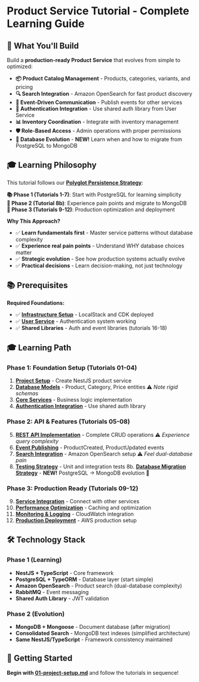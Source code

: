 # Product Service Tutorial - Complete Learning Guide

## 🎯 What You'll Build

Build a **production-ready Product Service** that evolves from simple to optimized:

- **📦 Product Catalog Management** - Products, categories, variants, and pricing
- **🔍 Search Integration** - Amazon OpenSearch for fast product discovery
- **📡 Event-Driven Communication** - Publish events for other services
- **🔐 Authentication Integration** - Use shared auth library from User Service
- **📊 Inventory Coordination** - Integrate with inventory management
- **🛡️ Role-Based Access** - Admin operations with proper permissions
- **🔄 Database Evolution** - **NEW!** Learn when and how to migrate from PostgreSQL to MongoDB

## 🎓 Learning Philosophy

This tutorial follows our **[Polyglot Persistence Strategy](../../architecture/polyglot-persistence-strategy.md)**:

**📚 Phase 1 (Tutorials 1-7)**: Start with PostgreSQL for learning simplicity  
**🔄 Phase 2 (Tutorial 8b)**: Experience pain points and migrate to MongoDB  
**🚀 Phase 3 (Tutorials 9-12)**: Production optimization and deployment

**Why This Approach?**
- ✅ **Learn fundamentals first** - Master service patterns without database complexity
- ✅ **Experience real pain points** - Understand WHY database choices matter
- ✅ **Strategic evolution** - See how production systems actually evolve
- ✅ **Practical decisions** - Learn decision-making, not just technology

## 📚 Prerequisites

**Required Foundations:**
- ✅ **[Infrastructure Setup](../01-infrastructure-setup/)** - LocalStack and CDK deployed
- ✅ **[User Service](../02-user-service/)** - Authentication system working
- ✅ **Shared Libraries** - Auth and event libraries (tutorials 16-18)

## 🎓 Learning Path

### **Phase 1: Foundation Setup (Tutorials 01-04)**
1. **[Project Setup](./01-project-setup.md)** - Create NestJS product service
2. **[Database Models](./02-database-models.md)** - Product, Category, Price entities ⚠️ *Note rigid schemas*
3. **[Core Services](./03-core-services.md)** - Business logic implementation
4. **[Authentication Integration](./04-auth-integration.md)** - Use shared auth library

### **Phase 2: API & Features (Tutorials 05-08)**
5. **[REST API Implementation](./05-api-implementation.md)** - Complete CRUD operations ⚠️ *Experience query complexity*
6. **[Event Publishing](./06-event-publishing.md)** - ProductCreated, ProductUpdated events
7. **[Search Integration](./07-search-integration.md)** - Amazon OpenSearch setup ⚠️ *Feel dual-database pain*
8. **[Testing Strategy](./08-testing.md)** - Unit and integration tests
8b. **[Database Migration Strategy](./08b-database-migration.md)** - **NEW!** PostgreSQL → MongoDB evolution 🔄

### **Phase 3: Production Ready (Tutorials 09-12)**
9. **[Service Integration](./09-service-integration.md)** - Connect with other services
10. **[Performance Optimization](./10-performance.md)** - Caching and optimization
11. **[Monitoring & Logging](./11-monitoring.md)** - CloudWatch integration
12. **[Production Deployment](./12-deployment.md)** - AWS production setup

## 🛠️ Technology Stack

### Phase 1 (Learning)
- **NestJS + TypeScript** - Core framework
- **PostgreSQL + TypeORM** - Database layer (start simple)
- **Amazon OpenSearch** - Product search (dual-database complexity)
- **RabbitMQ** - Event messaging
- **Shared Auth Library** - JWT validation

### Phase 2 (Evolution)
- **MongoDB + Mongoose** - Document database (after migration)
- **Consolidated Search** - MongoDB text indexes (simplified architecture)
- **Same NestJS/TypeScript** - Framework consistency maintained

## 📖 Getting Started

**Begin with [01-project-setup.md](./01-project-setup.md)** and follow the tutorials in sequence!
